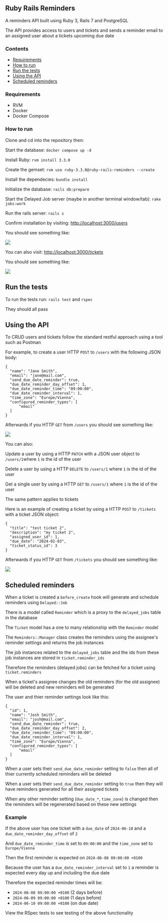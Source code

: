 
## Ruby Rails Reminders

A reminders API built using Ruby 3, Rails 7 and PostgreSQL

The API provides access to users and tickets and sends a reminder email to an assigned user about a tickets upcoming due date

### Contents

* [Requirements](#requirements)
* [How to run](#how-to-run)
* [Run the tests](#run-the-tests)
* [Using the API](#using-the-api)
* [Scheduled reminders](#scheduled-reminders)

### Requirements

* RVM
* Docker 
* Docker Compose

### How to run

Clone and cd into the repository then:

Start the database: `docker compose up -d`

Install Ruby: `rvm install 3.3.0`

Create the gemset: `rvm use ruby-3.3.0@ruby-rails-reminders --create`

Install the dependecies: `bundle install`

Initialize the database: `rails db:prepare`

Start the Delayed Job server (maybe in another terminal window/tab): `rake jobs:work`

Run the rails server: `rails s`

Confirm installation by visiting: [http://localhost:3000/users](http://localhost:3000/users)

You should see something like:

![](images/users_index.png)

You can also visit: [http://localhost:3000/tickets](http://localhost:3000/tickets)

You should see something like:

![](images/tickets_index.png)

## Run the tests

To run the tests run: `rails test` and `rspec`

They should all pass

## Using the API

To CRUD users and tickets follow the standard restful approach using a tool such as Postman

For example, to create a user HTTP `POST` to `/users` with the following JSON body:

```
{
  "name": "Jane Smith",
  "email": "jane@mail.com",
  "send_due_date_reminder": true,
  "due_date_reminder_day_offset": 1,
  "due_date_reminder_time": "09:00:00",
  "due_date_reminder_interval": 1,
  "time_zone": "Europe/Vienna",
  "configured_reminder_types": [
      "email"
  ]
}
```

Afterwards if you HTTP `GET` from `/users` you should see something like:

![](images/new_user.png)

You can also: 

Update a user by using a HTTP `PATCH` with a JSON user object to `/users/1`where `1` is the id of the user

Delete a user by using a HTTP `DELETE` to `/users/1` where `1` is the id of the user

Get a single user by using a HTTP `GET` to `/users/1` where `1` is the id of the user

The same pattern applies to tickets

Here is an example of creating a ticket by using a HTTP `POST` to `/tickets` with a ticket JSON object:

```
{
  "title": "test ticket 2",
  "description": "my ticket 2",
  "assigned_user_id": 1,
  "due_date": "2024-02-03",
  "ticket_status_id": 3
}
```

Afterwards if you HTTP `GET` from `/tickets` you should see something like:

![](images/new_ticket.png)

## Scheduled reminders

When a ticket is created a `before_create` hook will generate and schedule reminders using `Delayed::Job`

There is a model called `Reminder` which is a proxy to the `delayed_jobs` table in the database

The `Ticket` model has a one to many relationship with the `Reminder` model

The `Reminders::Manager` class creates the reminders using the assignee's reminder settings and returns the job instances

The job instances related to the `delayed_jobs` table and the ids from these job instances are stored in `ticket.reminder_ids`

Therefore the reminders (delayed jobs) can be fetched for a ticket using `ticket.reminders`

When a ticket's assignee changes the old reminders (for the old assignee) will be deleted and new reminders will be generated

The user and thier reminder settings look like this:

```
{
  "id": 1,
  "name": "Josh Smith",
  "email": "josh@mail.com",
  "send_due_date_reminder": true,
  "due_date_reminder_day_offset": 2,
  "due_date_reminder_time": "09:00:00",
  "due_date_reminder_interval": 1,
  "time_zone": "Europe/Vienna",
  "configured_reminder_types": [
      "email"
  ]
}
```

When a user sets their `send_due_date_reminder` setting to `false` then all of thier currently scheduled reminders will be deleted

When a user sets their `send_due_date_reminder` setting to `true` then they will have reminders generated for all their assigned tickets

When any other reminder setting (`due_date_*`, `time_zone`) is changed then the reminders will be regenerated based on these new settings 

### Example

If the above user has one ticket with a `due_date` of `2024-06-10` and a `due_date_reminder_day_offset` of `2`

And `due_date_reminder_time` is set to `09:00:00` and the `time_zone` set to `Europe/Vienna`

Then the first reminder is expected on `2024-06-08 09:00:00 +0100`

Because the user has a `due_date_reminder_interval` set to `1` a reminder is expected every day up and including the due date

Therefore the expected reminder times will be:

* `2024-06-08 09:00:00 +0100` (2 days before)
* `2024-06-09 09:00:00 +0100` (1 days before)
* `2024-06-10 09:00:00 +0100` (on due date)

View the RSpec tests to see testing of the above functionality

